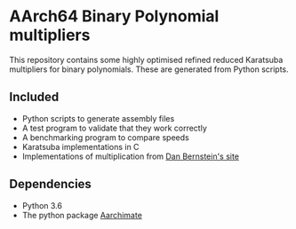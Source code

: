 # AArch64 Binary Polynomial multipliers

This repository contains some highly optimised refined reduced Karatsuba multipliers for binary polynomials.
These are generated from Python scripts.

## Included

* Python scripts to generate assembly files
* A test program to validate that they work correctly
* A benchmarking program to compare speeds
* Karatsuba implementations in C
* Implementations of multiplication from [Dan Bernstein's site](djbmult)

## Dependencies

* Python 3.6
* The python package [Aarchimate]

[Aarchimate]: https://github.com/thomwiggers/aarchimate
[djbmult]: https://binary.cr.yp.to/m.html
